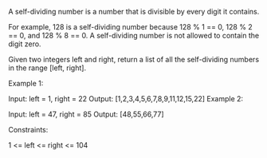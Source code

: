 A self-dividing number is a number that is divisible by every digit it contains.

For example, 128 is a self-dividing number because 128 % 1 == 0, 128 % 2 == 0, and 128 % 8 == 0.
A self-dividing number is not allowed to contain the digit zero.

Given two integers left and right, return a list of all the self-dividing numbers in the range [left, right].

 

Example 1:

Input: left = 1, right = 22
Output: [1,2,3,4,5,6,7,8,9,11,12,15,22]
Example 2:

Input: left = 47, right = 85
Output: [48,55,66,77]
 

Constraints:

1 <= left <= right <= 104